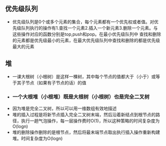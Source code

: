 ## 优先级队列
* 优先级队列是0个或多个元素的集合，每个元素都有一个优先权或者值。对优先级队列执行的操作有1.查找一个元素2.插入一个新元素3.删除一个元素。与这些操作对应的函数分别是top,push和pop。在最小优先级队列中
查找和删除的元素都是优先级最小的元素，在最大优先级队列中查找和删除的都是优先级最大的元素

## 堆
* 一课大根树（小根树）是这样一棵树，其中每个节点的值都大于（小于）或等于其子节点（如果有子节点的话）的值
* ### 一个大根堆（小根堆）既是大根树（小根树）也是完全二叉树
* 因为堆是完全二叉树，所以可以用一维数组有效地描述
* 堆的插入过程是将新节点插入完全二叉树末端，然后沿着新结点到根节点的路径，执行一趟气泡操作，每一层操作费时O(1)，所以这种策略的时间复杂度为O(logn)
* 堆的删除操作删除的是根节点，然后将最末端节点取出执行插入操作重新构建堆。时间复杂度为O(logn)
